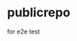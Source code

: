 # publicrepo
for e2e test

































































































































































































































































































































































































































































































































































































































































































































































































































































































































































































































































































































































































































































































































































































































































































































































































































































































































































































































































































































































































































































































































































































































































































































































































































































































































































































